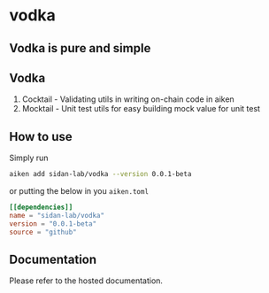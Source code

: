 # vodka

## Vodka is pure and simple

## Vodka

1. Cocktail - Validating utils in writing on-chain code in aiken
2. Mocktail - Unit test utils for easy building mock value for unit test

## How to use

Simply run

```sh
aiken add sidan-lab/vodka --version 0.0.1-beta
```

or putting the below in you `aiken.toml`

```toml
[[dependencies]]
name = "sidan-lab/vodka"
version = "0.0.1-beta"
source = "github"
```

## Documentation

Please refer to the hosted documentation.
